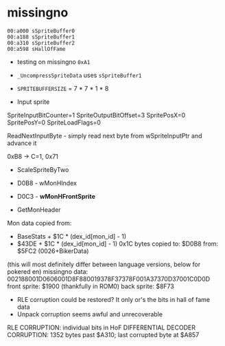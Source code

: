 # missingno

```
00:a000 sSpriteBuffer0
00:a188 sSpriteBuffer1
00:a310 sSpriteBuffer2
00:a598 sHallOfFame
```

- testing on missingno `0xA1`
- `_UncompressSpriteData` uses `sSpriteBuffer1`
- `SPRITEBUFFERSIZE` = 7 * 7 * 1 * 8

- Input sprite

SpriteInputBitCounter=1
SpriteOutputBitOffset=3
SpritePosX=0
SpritePosY=0
SpriteLoadFlags=0

ReadNextInputByte - simply read next byte from wSpriteInputPtr and advance it
 

0xB8 -> C=1, 0x71

- ScaleSpriteByTwo


- D0B8 - wMonHIndex
- D0C3 - **wMonHFrontSprite**

- GetMonHeader

Mon data copied from:
- BaseStats + $1C * (dex_id[mon_id] - 1)
- $43DE + $1C * (dex_id[mon_id] - 1)
0x1C bytes copied to: $D0B8
from: $5FC2    (0026+BikerData)

(this will most definitely differ between language versions, below for pokered en)
missingno data: 002188001D0606001D8F880019378F37378F001A37370D37001C0D0D
front sprite: $1900 (thankfully in ROM0)
back sprite: $8F73

- RLE corruption could be restored? It only or's the bits in hall of fame data
- Unpack corruption seems awful and unrecoverable


RLE CORRUPTION: individual bits in HoF
DIFFERENTIAL DECODER CORRUPTION: 1352 bytes past $A310; last corrupted byte at $A857


